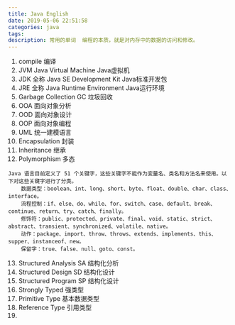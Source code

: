 ```yaml
---
title: Java English
date: 2019-05-06 22:51:58
categories: java
tags:
description: 常用的单词  编程的本质，就是对内存中的数据的访问和修改。
---
```


1. compile 编译
2. JVM Java Virtual Machine  Java虚拟机
3. JDK 全称 Java SE Development Kit  Java标准开发包
4. JRE 全称 Java Runtime Environment  Java运行环境
5. Garbage Collection GC 垃圾回收
6. OOA 面向对象分析
7. OOD 面向对象设计
8. OOP 面向对象编程
9. UML 统一建模语言
10. Encapsulation 封装
11. Inheritance 继承
12. Polymorphism 多态

```
Java 语言目前定义了 51 个关键字，这些关键字不能作为变量名、类名和方法名来使用。以下对这些关键字进行了分类。
    数据类型：boolean、int、long、short、byte、float、double、char、class、interface。
    流程控制：if、else、do、while、for、switch、case、default、break、continue、return、try、catch、finally。
    修饰符：public、protected、private、final、void、static、strict、abstract、transient、synchronized、volatile、native。
    动作：package、import、throw、throws、extends、implements、this、supper、instanceof、new。
    保留字：true、false、null、goto、const。
```

13. Structured Analysis SA 结构化分析
14. Structured Design SD 结构化设计
15. Structured Program SP 结构化设计
16. Strongly Typed 强类型
17. Primitive Type 基本数据类型
18. Reference Type 引用类型
19. 